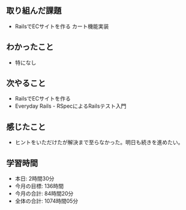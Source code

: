 ## 取り組んだ課題
- RailsでECサイトを作る カート機能実装
## わかったこと
- 特になし
## 次やること
- RailsでECサイトを作る
- Everyday Rails - RSpecによるRailsテスト入門
## 感じたこと
- ヒントをいただけたが解決まで至らなかった。明日も続きを進めたい。
## 学習時間
- 本日: 2時間30分
- 今月の目標: 136時間
- 今月の合計: 84時間20分
- 全体の合計: 1074時間05分
